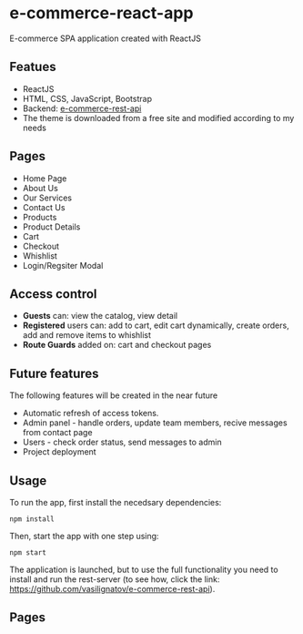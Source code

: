 # e-commerce-react-app

E-commerce SPA application created with ReactJS

## Featues
* ReactJS
* HTML, CSS, JavaScript, Bootstrap
* Backend: [e-commerce-rest-api](https://github.com/vasilignatov/e-commerce-rest-api)
* Тhe theme is downloaded from a free site and modified according to my needs

## Pages 
* Home Page 
* About Us
* Our Services
* Contact Us
* Products 
* Product Details
* Cart
* Checkout
* Whishlist
* Login/Regsiter Modal 


## Access control
* **Guests** can: view the catalog, view detail 
* **Registered** users can: add to cart, edit cart dynamically, create orders, add and remove items to whishlist
* **Route Guards** added on: cart and checkout pages


## Future features
The following features will be created in the near future
* Automatic refresh of access tokens.
* Admin panel - handle orders, update team members, recive messages from contact page
* Users - check order status, send messages to admin
* Project deployment

## Usage

To run the app, first install the necedsary dependencies:

`npm install` 

Then, start the app with one step using:

`npm start`

The application is launched, but to use the full functionality you need to install and run the rest-server (to see how, click the link: https://github.com/vasilignatov/e-commerce-rest-api).


## Pages
